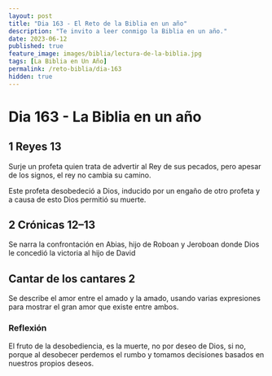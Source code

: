 ```yaml
---
layout: post
title: "Dia 163 - El Reto de la Biblia en un año"
description: "Te invito a leer conmigo la Biblia en un año."
date: 2023-06-12
published: true
feature_image: images/biblia/lectura-de-la-biblia.jpg
tags: [La Biblia en Un Año]
permalink: /reto-biblia/dia-163
hidden: true
---
```


# Dia 163 - La Biblia en un año

## 1 Reyes 13 
Surje un profeta quien trata de advertir al Rey de sus pecados, pero apesar de los signos, el rey no cambia su camino.

Este profeta desobedeció a Dios, inducido por un engaño de otro profeta y a causa de esto Dios permitió su muerte.

## 2 Crónicas 12–13
Se narra la confrontación en Abias, hijo de Roboan y Jeroboan donde Dios le concedió la victoria al hijo de David

## Cantar de los cantares 2
Se describe el amor entre el amado y la amado, usando varias expresiones para mostrar el gran amor que existe entre ambos.

### Reflexión 
El fruto de la desobediencia, es la muerte, no por deseo de Dios, si no, porque al desobecer perdemos el rumbo y tomamos decisiones basados en nuestros propios deseos.
